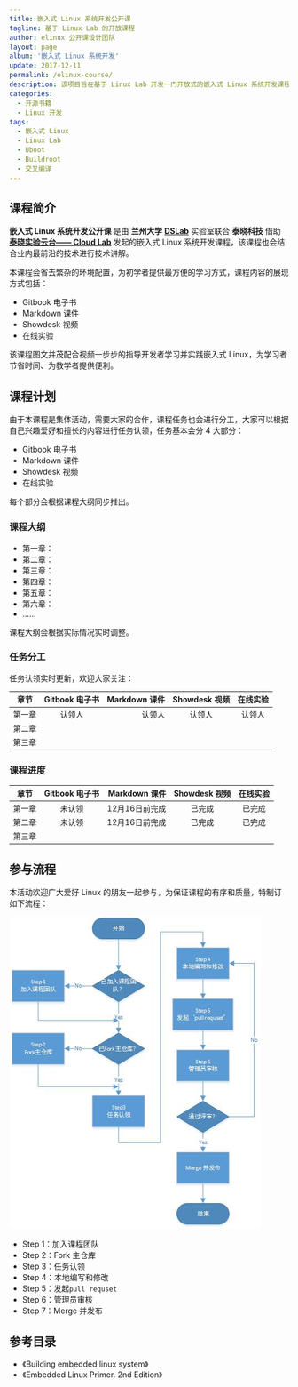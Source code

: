 ```yaml
---
title: 嵌入式 Linux 系统开发公开课
tagline: 基于 Linux Lab 的开放课程
author: elinux 公开课设计团队
layout: page
album: '嵌入式 Linux 系统开发'
update: 2017-12-11
permalink: /elinux-course/
description: 该项目旨在基于 Linux Lab 开发一门开放式的嵌入式 Linux 系统开发课程，通过 Linux Lab 会省去繁复的环境配置，从而让大家更专注于课程内容。
categories:
  - 开源书籍
  - Linux 开发
tags:
  - 嵌入式 Linux
  - Linux Lab
  - Uboot
  - Buildroot
  - 交叉编译
---
```


## 课程简介

**嵌入式 Linux 系统开发公开课** 是由 **兰州大学** [**DSLab**](http://dslab.lzu.edu.cn/ "DSLab") 实验室联合 **泰晓科技** 借助 [**泰晓实验云台—— Cloud Lab**](http://tinylab.org/cloud-lab/ "Cloud Lab") 发起的嵌入式 Linux 系统开发课程，该课程也会结合业内最前沿的技术进行技术讲解。

本课程会省去繁杂的环境配置，为初学者提供最方便的学习方式，课程内容的展现方式包括：

- Gitbook 电子书
- Markdown 课件
- Showdesk 视频
- 在线实验

该课程图文并茂配合视频一步步的指导开发者学习并实践嵌入式 Linux，为学习者节省时间、为教学者提供便利。

## 课程计划

由于本课程是集体活动，需要大家的合作，课程任务也会进行分工，大家可以根据自己兴趣爱好和擅长的内容进行任务认领，任务基本会分 4 大部分：

- Gitbook 电子书
- Markdown 课件
- Showdesk 视频
- 在线实验

每个部分会根据课程大纲同步推出。

### 课程大纲

- 第一章：
- 第二章：
- 第三章：
- 第四章：
- 第五章：
- 第六章：
- ......

课程大纲会根据实际情况实时调整。

### 任务分工

任务认领实时更新，欢迎大家关注：

|章节|Gitbook 电子书  |Markdown 课件  |Showdesk 视频       |在线实验        |
|----|:--------------:|--------------:|:------------------:|:--------------:|
|第一章|认领人|认领人|认领人|认领人|
|第二章| | | | |
|第三章| | | | |

### 课程进度

|章节|Gitbook 电子书  |Markdown 课件  |Showdesk 视频       |在线实验        |
|----|:--------------:|--------------:|:------------------:|:--------------:|
|第一章|未认领|12月16日前完成|已完成|已完成|
|第二章|未认领|12月16日前完成|已完成|已完成|
|第三章| | | | |

## 参与流程

本活动欢迎广大爱好 Linux 的朋友一起参与，为保证课程的有序和质量，特制订如下流程：

![elinux course 开发流程](/wp-content/uploads/2017/12/11/elinux-course-dev-flow.jpg)

- Step 1：加入课程团队
- Step 2：Fork 主仓库
- Step 3：任务认领
- Step 4：本地编写和修改
- Step 5：发起`pull requset`
- Step 6：管理员审核
- Step 7：Merge 并发布

## 参考目录

- 《Building embedded linux system》
- 《Embedded Linux Primer. 2nd Edition》
